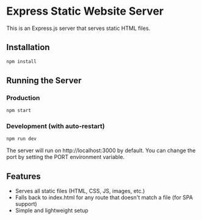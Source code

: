 # Express Static Website Server

This is an Express.js server that serves static HTML files.

## Installation

```bash
npm install
```

## Running the Server

### Production
```bash
npm start
```

### Development (with auto-restart)
```bash
npm run dev
```

The server will run on http://localhost:3000 by default. You can change the port by setting the PORT environment variable.

## Features

- Serves all static files (HTML, CSS, JS, images, etc.)
- Falls back to index.html for any route that doesn't match a file (for SPA support)
- Simple and lightweight setup
